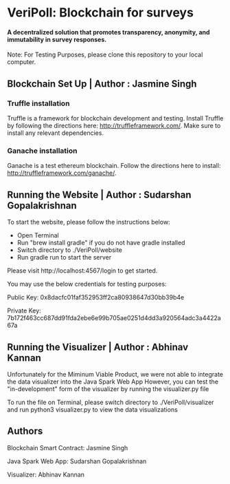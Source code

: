 # VeriPoll: Blockchain for surveys
#### A decentralized solution that promotes transparency, anonymity, and immutability in survey responses.  

Note: For Testing Purposes, please clone this repository to your local computer.

## Blockchain Set Up  | Author : Jasmine Singh

### Truffle installation
Truffle is a framework for blockchain development and testing.  Install Truffle by following the directions here: http://truffleframework.com/.  Make sure to install any relevant dependencies.

### Ganache installation
Ganache is a test ethereum blockchain.  Follow the directions here to install: http://truffleframework.com/ganache/.  

## Running the Website | Author : Sudarshan Gopalakrishnan
To start the website, please follow the instructions below:
- Open Terminal
- Run "brew install gradle" if you do not have gradle installed
- Switch directory to ./VeriPoll/website
- Run gradle run to start the server

Please visit http://localhost:4567/login to get started.

You may use the below credentials for testing purposes:

Public Key: 0x8dacfc01faf352953ff2ca80938647d30bb39b4e

Private Key: 7b172f463cc687dd91fda2ebe6e99b705ae0251d4dd3a920564adc3a4422a67a


## Running the Visualizer | Author : Abhinav Kannan
Unfortunately for the Miminum Viable Product, we were not able to integrate the data visualizer into the Java Spark Web App
However, you can test the "in-development" form of the visualizer by running the visualizer.py file

To run the file on Terminal, please switch directory to ./VeriPoll/visualizer and run python3 visualizer.py to view the data visualizations


## Authors
Blockchain Smart Contract: Jasmine Singh

Java Spark Web App: Sudarshan Gopalakrishnan

Visualizer: Abhinav Kannan
